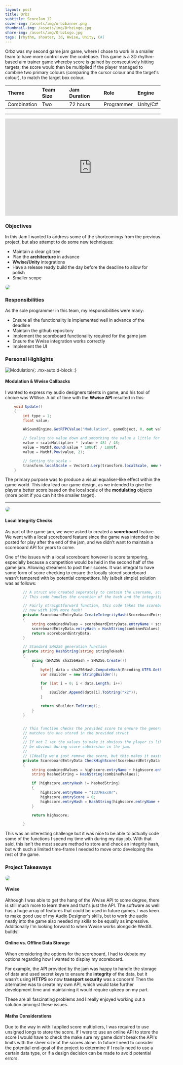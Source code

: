 ```yaml
---
layout: post
title: Orbz
subtitle: ScoreJam 12
cover-img: /assets/img/orbzbanner.png
thumbnail-img: /assets/img/OrbzLogo.jpg
share-img: /assets/img/OrbzLogo.jpg
tags: [rhythm, shooter, 3d, Wwise, Unity, C#]
---
```


Orbz was my second game jam game, where I chose to work in a smaller team to have more control over the codebase. This game is a 3D rhythm-based aim trainer game whereby score is gained by consecutively hitting targets; the score would then be multiplied if the player managed to combine two primary colours (comparing the cursor colour and the target's colour), to match the target box colour.

| Theme | Team Size | Jam Duration | Role | Engine |
| :---- |:--------- | :----------- | :--- | :----- |
| Combination | Two | 72 hours | Programmer | Unity/C# |

<hr class="medium">
<iframe width="560" height="315" src="https://www.youtube.com/embed/vdA9hRD357I" title="YouTube video player" frameborder="0" allow="accelerometer; autoplay; clipboard-write; encrypted-media; gyroscope; picture-in-picture" allowfullscreen class="mx-auto d-block"></iframe>

### Objectives

In this Jam I wanted to address some of the shortcomings from the previous project, but also attempt to do some new techniques:

* Maintain a clear git tree
* Plan the **architecture** in advance
* **Wwise/Unity** integrations
* Have a release ready build the day before the deadline to allow for polish
* Smaller scope

<img class="mx-auto d-block" src="/assets/img/orbzmenu.png" style="border-radius: 50%;" />

### Responsibilities

As the sole programmer in this team, my responsibilities were many:
* Ensure all the functionality is implemented well in advance of the deadline
* Maintain the github repository
* Implement the scoreboard functionality required for the game jam
* Ensure the Wwise integration works correctly
* Implement the UI

### Personal Highlights

![Modulation](/assets/img/OrbzMod.gif){: .mx-auto.d-block :}

#### Modulation & Wwise Callbacks

I wanted to express my audio designers talents in game, and his tool of choice was WWise. A bit of time with the **Wwise API** resulted in this:
```cs
    void Update()
    {
        int type = 1;
        float value;

        AkSoundEngine.GetRTPCValue("Modulation", gameObject, 0, out value, ref type);

        // Scaling the value down and smoothing the value a little for visual representation
        value = scaleMultiplier * (value + 48) / 48;
        value = Mathf.Round(value * 1000f) / 1000f;
        value = Mathf.Pow(value, 2);

        // Setting the scale ~
        transform.localScale = Vector3.Lerp(transform.localScale, new Vector3(value, value, value), (Time.deltaTime * smoothingMultiplier));
    }
```
The primary purpose was to produce a visual equaliser-like effect within the game world. This idea lead our game design, as we intended to give the player a better score based on the local scale of the **modulating** objects (more point if you can hit the smaller target).

<hr class="medium">
<img class="mx-auto d-block" src="/assets/img/scoreboard.png" style="border-radius: 50%;" />

#### Local Integrity Checks

As part of the game jam, we were asked to created a **scoreboard** feature. We went with a local scoreboard feature since the game was intended to be posted for play after the end of the jam, and we didn't want to maintain a scoreboard API for years to come. 

One of the issues with a local scoreboard however is score tampering, especially because a competition would be held in the second half of the game jam. Allowing streamers to post their scores. It was integral to have some form of score checking to ensure the locally stored scoreboard wasn't tampered with by potential competitors. My (albeit simple) solution was as follows:

```cs
        // A struct was created seperately to contain the username, score and the hash.
        // This code handles the creation of the hash and the integrity check

        // Fairly straightforward function, this code takes the scoreboard data and returns a new version
        // now with 100% more hash!
        private ScoreboardEntryData CreateIntegrityHash(ScoreboardEntryData scoreboardEntryData)
        {
            string combinedValues = scoreboardEntryData.entryName + scoreboardEntryData.entryScore.ToString();
            scoreboardEntryData.entryHash = HashString(combinedValues);
            return scoreboardEntryData;
        }

        // Standard SHA256 generation function
        private string HashString(string stringToHash)
        {
            using (SHA256 sha256Hash = SHA256.Create())
            {
                byte[] data = sha256Hash.ComputeHash(Encoding.UTF8.GetBytes(stringToHash));
                var sBuilder = new StringBuilder();

                for (int i = 0; i < data.Length; i++)
                {
                    sBuilder.Append(data[i].ToString("x2"));
                }

                return sBuilder.ToString();
            }
        }


        // This function checks the provided score to ensure the generated sha256 hash
        // matches the one stored in the provided struct
        //
        // If not I set the values to make it obvious the player is likely cheating which would
        // be obvious during score submission in the jam.
        //
        // (Ideally we'd just remove the score, but this makes it easier to determine if anyone has tried to cheat)
        private ScoreboardEntryData CheckHighScore(ScoreboardEntryData highscore)
        {
            string combinedValues = highscore.entryName + highscore.entryScore.ToString();
            string hashedString = HashString(combinedValues);

            if (highscore.entryHash != hashedString)
            {
                highscore.entryName = "1337Haxx0r";
                highscore.entryScore = 0;
                highscore.entryHash = HashString(highscore.entryName + highscore.entryScore.ToString());
            }

            return highscore;

        }
```
This was an interesting challenge but it was nice to be able to actually code some of the functions I spend my time with during my day job. With that said, this isn't the most secure method to store and check an integrity hash, but with such a limited time-frame I needed to move onto developing the rest of the game.

### Project Takeaways

<img class="mx-auto d-block" src="/assets/img/orbz.png" style="border-radius: 50%;" />

#### Wwise

Although I was able to get the hang of the Wwise API to some degree, there is still much more to learn there and that's just the API. The software as well has a huge array of features that could be used in future games. I was keen to make good use of my Audio Designer's skills, but to work the audio neatly into the game also needed my skills to be equally as impressive. Additionally I'm looking forward to when Wwise works alongside WedGL builds!

#### Online vs. Offline Data Storage

When considering the options for the scoreboard, I had to debate my options regarding how I wanted to display my scoreboard.

For example, the API provided by the jam was happy to handle the storage of data and used secret keys to ensure the **integrity** of the data, but it wasn't using **HTTPS** so now **transport security** was a concern! Then the alternative was to create my own API, which would take further development time and maintaining it would require upkeep on my part.

These are all fascinating problems and I really enjoyed working out a solution amongst these issues.

#### Maths Considerations

Due to the way in with I applied score multipliers, I was required to use unsigned longs to store the score. If I were to use an online API to store the score I would have to check the make sure my game didn't break the API's limits with the sheer size of the scores alone. In future I need to consider the potential end-goal of the project to determine if I really need to use a certain data type, or if a design decision can be made to avoid potential errors.


